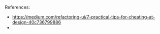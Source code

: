References:
- https://medium.com/refactoring-ui/7-practical-tips-for-cheating-at-design-40c736799886
- 